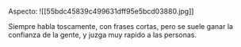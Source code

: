 Aspecto:
	![[55bdc45839c499631dff95e5bcd03880.jpg]]


Siempre habla toscamente, con frases cortas, pero se suele ganar la confianza de la gente, y juzga muy rapido a las personas.
